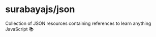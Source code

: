 # surabayajs/json

Collection of JSON resources containing references to learn anything JavaScript 📚
